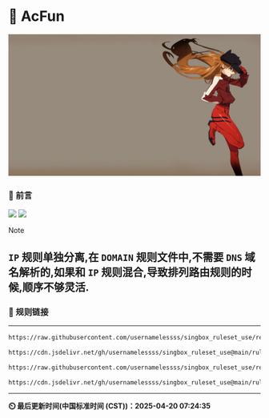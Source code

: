 
# 🧸 AcFun
![](https://raw.githubusercontent.com/usernamelessss/picture-bed/main/images/202504042256831.jpg)
### 📣 前言
![](https://shields.io/badge/-移除重复规则-ff69b4) ![](https://shields.io/badge/-IP&nbsp;规则单独存放不与&nbsp;DOMAIN&nbsp;等混合-green)
> [!NOTE]
**`IP` 规则单独分离,在 `DOMAIN` 规则文件中,不需要 `DNS` 域名解析的,如果和 `IP` 规则混合,导致排列路由规则的时候,顺序不够灵活.**
---

###  🔗 规则链接
---

```url
https://raw.githubusercontent.com/usernamelessss/singbox_ruleset_use/refs/heads/main/rule/AcFun/AcFun_No_IP.json
```

```url
https://cdn.jsdelivr.net/gh/usernamelessss/singbox_ruleset_use@main/rule/AcFun/AcFun_No_IP.json
```

```url
https://raw.githubusercontent.com/usernamelessss/singbox_ruleset_use/refs/heads/main/rule/AcFun/AcFun_No_IP.srs
```

```url
https://cdn.jsdelivr.net/gh/usernamelessss/singbox_ruleset_use@main/rule/AcFun/AcFun_No_IP.srs
```

---
**⏲️ 最后更新时间(中国标准时间 (CST))：2025-04-20 07:24:35**